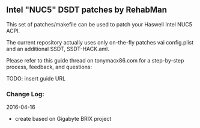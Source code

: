 ## Intel "NUC5" DSDT patches by RehabMan

This set of patches/makefile can be used to patch your Haswell Intel NUC5 ACPI.

The current repository actually uses only on-the-fly patches vai config.plist and an additional SSDT, SSDT-HACK.aml.

Please refer to this guide thread on tonymacx86.com for a step-by-step process, feedback, and questions:

TODO: insert guide URL

### Change Log:

2016-04-16

- create based on Gigabyte BRIX project

